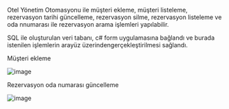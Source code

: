 Otel Yönetim Otomasyonu ile müşteri ekleme, müşteri listeleme, rezervasyon tarihi güncelleme, rezervasyon silme, rezervasyon listeleme ve oda nnumarası ile rezervasyon arama işlemleri yapılabilir. 

SQL ile oluşturulan veri tabanı, c# form uygulamasına bağlandı ve burada istenilen işlemlerin arayüz üzerindengerçekleştirilmesi sağlandı.

Müşteri ekleme

![image](https://github.com/user-attachments/assets/c96d998e-845f-4096-a34f-92407f39fc29)

Rezervasyon oda numarası güncelleme

![image](https://github.com/user-attachments/assets/e84aaacb-6774-4ac4-ba4a-5ed99d47ed27)
